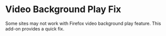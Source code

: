 # Video Background Play Fix

Some sites may not work with Firefox video background play feature. This add-on provides a quick fix.
